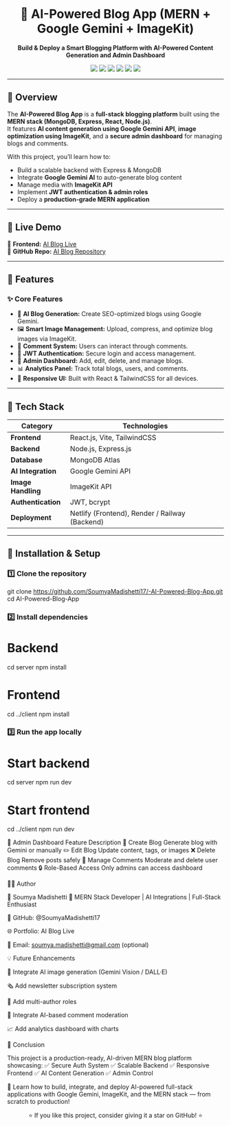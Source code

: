 <!-- Banner -->
<h1 align="center">🧠 AI-Powered Blog App (MERN + Google Gemini + ImageKit)</h1>

<p align="center">
  <b>Build & Deploy a Smart Blogging Platform with AI-Powered Content Generation and Admin Dashboard</b>
</p>

<p align="center">
  <img src="https://img.shields.io/badge/MongoDB-%2347A248.svg?style=for-the-badge&logo=mongodb&logoColor=white" />
  <img src="https://img.shields.io/badge/Express.js-%23000000.svg?style=for-the-badge&logo=express&logoColor=white" />
  <img src="https://img.shields.io/badge/React-%2361DAFB.svg?style=for-the-badge&logo=react&logoColor=black" />
  <img src="https://img.shields.io/badge/Node.js-%23339933.svg?style=for-the-badge&logo=node.js&logoColor=white" />
  <img src="https://img.shields.io/badge/Google%20Gemini-%234285F4.svg?style=for-the-badge&logo=google&logoColor=white" />
  <img src="https://img.shields.io/badge/ImageKit-%230066FF.svg?style=for-the-badge&logo=imagekit&logoColor=white" />
</p>

---

## 🚀 Overview

The **AI-Powered Blog App** is a **full-stack blogging platform** built using the **MERN stack (MongoDB, Express, React, Node.js)**.  
It features **AI content generation using Google Gemini API**, **image optimization using ImageKit**, and a **secure admin dashboard** for managing blogs and comments.  

With this project, you’ll learn how to:
- Build a scalable backend with Express & MongoDB
- Integrate **Google Gemini AI** to auto-generate blog content
- Manage media with **ImageKit API**
- Implement **JWT authentication & admin roles**
- Deploy a **production-grade MERN application**

---

## 🌟 Live Demo

🔗 **Frontend:** [AI Blog Live](https://dynamic-concha-7f7b09.netlify.app/)  
🔗 **GitHub Repo:** [AI Blog Repository](https://github.com/SoumyaMadishetti17/-AI-Powered-Blog-App.git)

---

## 🧩 Features

### ✨ Core Features
- 🧠 **AI Blog Generation:** Create SEO-optimized blogs using Google Gemini.
- 🖼️ **Smart Image Management:** Upload, compress, and optimize blog images via ImageKit.
- 🧾 **Comment System:** Users can interact through comments.
- 🔐 **JWT Authentication:** Secure login and access management.
- 🧰 **Admin Dashboard:** Add, edit, delete, and manage blogs.
- 📊 **Analytics Panel:** Track total blogs, users, and comments.
- 📱 **Responsive UI:** Built with React & TailwindCSS for all devices.

---

## 🧠 Tech Stack

| Category | Technologies |
|-----------|---------------|
| **Frontend** | React.js, Vite, TailwindCSS |
| **Backend** | Node.js, Express.js |
| **Database** | MongoDB Atlas |
| **AI Integration** | Google Gemini API |
| **Image Handling** | ImageKit API |
| **Authentication** | JWT, bcrypt |
| **Deployment** | Netlify (Frontend), Render / Railway (Backend) |

---

## 🧰 Installation & Setup

### 1️⃣ Clone the repository

git clone https://github.com/SoumyaMadishetti17/-AI-Powered-Blog-App.git
cd AI-Powered-Blog-App

### 2️⃣ Install dependencies

 # Backend
cd server
npm install

# Frontend
cd ../client
npm install

### 3️⃣ Run the app locally
# Start backend
cd server
npm run dev

# Start frontend
cd ../client
npm run dev


🔐 Admin Dashboard
Feature	Description
📝 Create Blog	Generate blog with Gemini or manually
✏️ Edit Blog	Update content, tags, or images
❌ Delete Blog	Remove posts safely
💬 Manage Comments	Moderate and delete user comments
🔒 Role-Based Access	Only admins can access dashboard

🧑‍💻 Author

👤 Soumya Madishetti
💼 MERN Stack Developer | AI Integrations | Full-Stack Enthusiast

📂 GitHub: @SoumyaMadishetti17

🌐 Portfolio: AI Blog Live

📧 Email: soumya.madishetti@gmail.com
 (optional)

💡 Future Enhancements

🧠 Integrate AI image generation (Gemini Vision / DALL·E)

🗞️ Add newsletter subscription system

👥 Add multi-author roles

💬 Integrate AI-based comment moderation

📈 Add analytics dashboard with charts

🏁 Conclusion

This project is a production-ready, AI-driven MERN blog platform showcasing:
✅ Secure Auth System
✅ Scalable Backend
✅ Responsive Frontend
✅ AI Content Generation
✅ Admin Control

🚀 Learn how to build, integrate, and deploy AI-powered full-stack applications with Google Gemini, ImageKit, and the MERN stack — from scratch to production!

<p align="center">⭐ If you like this project, consider giving it a star on GitHub! ⭐</p> 
